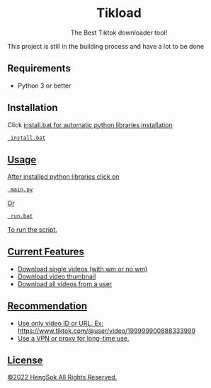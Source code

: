 <h1 align="center">Tikload</h1>
<p align="center">The Best Tiktok downloader tool!<p>

This project is still in the building process and have a lot to be done

## Requirements
- Python 3 or better
 
## Installation 
Click <u>install.bat<u> for automatic python libraries installation
```html
 install.bat
```
## Usage
After installed python libraries click on 
```html
 main.py
```
Or
```html
 run.bat
```
To run the script.
## Current Features
- Download single videos (with wm or no wm)
- Download video thumbnail
- Download all videos from a user
## Recommendation 
- Use only video ID or URL. Ex: https://www.tiktok.com/@user/video/199999900888333999
- Use a VPN or proxy for long-time use.
## License 
©2022 HengSok All Rights Reserved.
